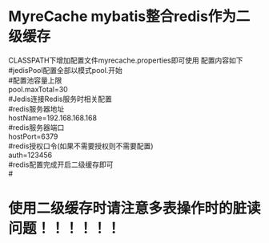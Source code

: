 # MyreCache mybatis整合redis作为二级缓存  
CLASSPATH下增加配置文件myrecache.properties即可使用 配置内容如下  
#jedisPool配置全部以模式pool.开始  
#配置池容量上限  
pool.maxTotal=30  
#Jedis连接Redis服务时相关配置  
#redis服务器地址  
hostName=192.168.168.168  
#redis服务器端口  
hostPort=6379  
#redis授权口令(如果不需要授权则不需要配置)  
auth=123456  
#redis配置完成开启二级缓存即可  
#<cache type="com.lizhengpeng.myrecache.core.MyreCache" size="2048"/>   
# 使用二级缓存时请注意多表操作时的脏读问题！！！！！！ 

